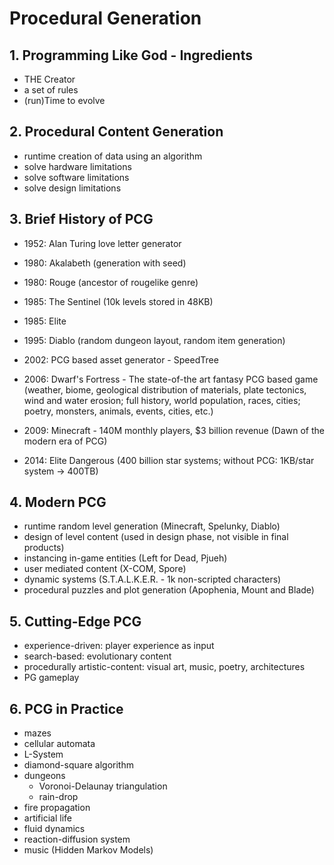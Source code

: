 <style>
  .page-header {
    background-image: none;
  }
</style>

# Procedural Generation

## 1. Programming Like God - Ingredients
- THE Creator
- a set of rules
- (run)Time to evolve

## 2. Procedural Content Generation
- runtime creation of data using an algorithm
- solve hardware limitations
- solve software limitations
- solve design limitations

## 3. Brief History of PCG
- 1952: Alan Turing love letter generator
- 1980: Akalabeth (generation with seed)
- 1980: Rouge (ancestor of rougelike genre)
- 1985: The Sentinel (10k levels stored in 48KB)
- 1985: Elite
- 1995: Diablo (random dungeon layout, random item generation)
- 2002: PCG based asset generator - SpeedTree
- 2006: Dwarf's Fortress - The state-of-the art fantasy PCG based game (weather, biome, geological distribution of materials, plate tectonics, wind and water erosion; full history, world population, races, cities; poetry, monsters, animals, events, cities, etc.)
- 2009: Minecraft - 140M monthly players, $3 billion revenue (Dawn of the modern era of PCG)

- 2014: Elite Dangerous (400 billion star systems; without PCG: 1KB/star system -> 400TB)

## 4. Modern PCG
- runtime random level generation (Minecraft, Spelunky, Diablo)
- design of level content (used in design phase, not visible in final products)
- instancing in-game entities (Left for Dead, Pjueh)
- user mediated content (X-COM, Spore)
- dynamic systems (S.T.A.L.K.E.R. - 1k non-scripted characters)
- procedural puzzles and plot generation (Apophenia, Mount and Blade)

## 5. Cutting-Edge PCG
- experience-driven: player experience as input
- search-based: evolutionary content
- procedurally artistic-content: visual art, music, poetry, architectures
- PG gameplay

## 6. PCG in Practice
- mazes
- cellular automata
- L-System
- diamond-square algorithm
- dungeons
  - Voronoi-Delaunay triangulation
  - rain-drop
- fire propagation
- artificial life
- fluid dynamics
- reaction-diffusion system
- music (Hidden Markov Models)
